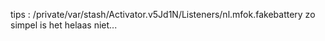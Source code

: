 tips : 
/private/var/stash/Activator.v5Jd1N/Listeners/nl.mfok.fakebattery
zo simpel is het helaas niet...
